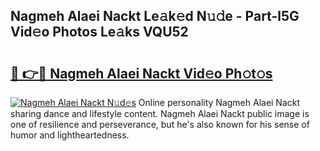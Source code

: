 ## Nagmeh Alaei Nackt Le𝚊k𝚎d N𝚞𝚍e - Part-l5G Vid𝚎o Photos Le𝚊ks VQU52

# <h2><a href="http://fb8rur.evod.top/?m=Nagmeh+Alaei+Nackt">🔗 👉🔴 Nagmeh Alaei Nackt Vid𝚎o Ph𝚘t𝚘s</a></h2>

[![Nagmeh Alaei Nackt N𝚞d𝚎s](https://i.imgur.com/8V9OHl7.gif)](http://fb8rur.evod.top/?m=Nagmeh+Alaei+Nackt)
Online personality Nagmeh Alaei Nackt sharing dance and lifestyle content. Nagmeh Alaei Nackt public image is one of resilience and perseverance, but he's also known for his sense of humor and lightheartedness. 
